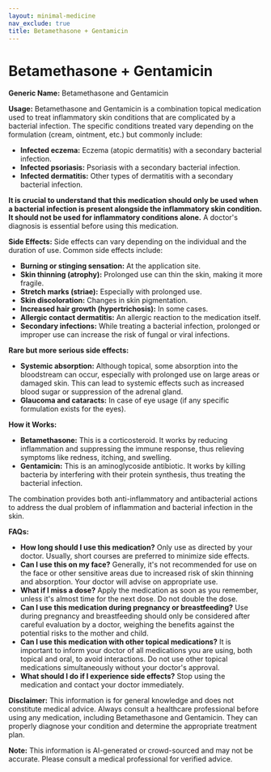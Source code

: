 ```yaml
---
layout: minimal-medicine
nav_exclude: true
title: Betamethasone + Gentamicin
---
```


# Betamethasone + Gentamicin

**Generic Name:** Betamethasone and Gentamicin

**Usage:**  Betamethasone and Gentamicin is a combination topical medication used to treat inflammatory skin conditions that are complicated by a bacterial infection.  The specific conditions treated vary depending on the formulation (cream, ointment, etc.) but commonly include:

* **Infected eczema:** Eczema (atopic dermatitis) with a secondary bacterial infection.
* **Infected psoriasis:** Psoriasis with a secondary bacterial infection.
* **Infected dermatitis:** Other types of dermatitis with a secondary bacterial infection.


**It is crucial to understand that this medication should only be used when a bacterial infection is present alongside the inflammatory skin condition.  It should not be used for inflammatory conditions alone.**  A doctor's diagnosis is essential before using this medication.

**Side Effects:**  Side effects can vary depending on the individual and the duration of use. Common side effects include:

* **Burning or stinging sensation:** At the application site.
* **Skin thinning (atrophy):** Prolonged use can thin the skin, making it more fragile.
* **Stretch marks (striae):**  Especially with prolonged use.
* **Skin discoloration:**  Changes in skin pigmentation.
* **Increased hair growth (hypertrichosis):** In some cases.
* **Allergic contact dermatitis:**  An allergic reaction to the medication itself.
* **Secondary infections:** While treating a bacterial infection, prolonged or improper use can increase the risk of fungal or viral infections.

**Rare but more serious side effects:**

* **Systemic absorption:** Although topical, some absorption into the bloodstream can occur, especially with prolonged use on large areas or damaged skin. This can lead to systemic effects such as increased blood sugar or suppression of the adrenal gland.
* **Glaucoma and cataracts:**  In case of eye usage (if any specific formulation exists for the eyes).


**How it Works:**

* **Betamethasone:** This is a corticosteroid. It works by reducing inflammation and suppressing the immune response, thus relieving symptoms like redness, itching, and swelling.
* **Gentamicin:** This is an aminoglycoside antibiotic. It works by killing bacteria by interfering with their protein synthesis, thus treating the bacterial infection.

The combination provides both anti-inflammatory and antibacterial actions to address the dual problem of inflammation and bacterial infection in the skin.

**FAQs:**

* **How long should I use this medication?**  Only use as directed by your doctor.  Usually, short courses are preferred to minimize side effects.
* **Can I use this on my face?**  Generally, it's not recommended for use on the face or other sensitive areas due to increased risk of skin thinning and absorption.  Your doctor will advise on appropriate use.
* **What if I miss a dose?** Apply the medication as soon as you remember, unless it's almost time for the next dose.  Do not double the dose.
* **Can I use this medication during pregnancy or breastfeeding?**  Use during pregnancy and breastfeeding should only be considered after careful evaluation by a doctor, weighing the benefits against the potential risks to the mother and child.
* **Can I use this medication with other topical medications?**  It is important to inform your doctor of all medications you are using, both topical and oral, to avoid interactions.  Do not use other topical medications simultaneously without your doctor's approval.
* **What should I do if I experience side effects?**  Stop using the medication and contact your doctor immediately.


**Disclaimer:** This information is for general knowledge and does not constitute medical advice.  Always consult a healthcare professional before using any medication, including Betamethasone and Gentamicin.  They can properly diagnose your condition and determine the appropriate treatment plan.


**Note:** This information is AI-generated or crowd-sourced and may not be accurate. Please consult a medical professional for verified advice.